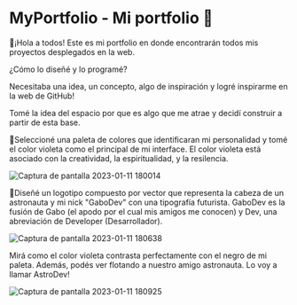 # MyPortfolio - Mi portfolio 💼

🚀¡Hola a todos! Este es mi portfolio en donde encontrarán todos mis proyectos desplegados en la web.

¿Cómo lo diseñé y lo programé?

Necesitaba una idea, un concepto, algo de inspiración y logré inspirarme en la web de GitHub!

Tomé la idea del espacio por que es algo que me atrae y decidí construir a partir de esta base.

📌Seleccioné una paleta de colores que identificaran mi personalidad y tomé el color violeta como el principal de mi interface.
El color violeta está asociado con la creatividad, la espiritualidad, y la resilencia.

![Captura de pantalla 2023-01-11 180014](https://user-images.githubusercontent.com/96387359/211916825-f666bf61-61d3-4b0d-b428-1d6e8aa4e7c3.png)

📌Diseñé un logotipo compuesto por vector que representa la cabeza de un astronauta y mi nick "GaboDev" con una tipografía futurista.
GaboDev es la fusión de Gabo (el apodo por el cual mis amigos me conocen) y Dev, una abreviación de Developer (Desarrollador).

![Captura de pantalla 2023-01-11 180638](https://user-images.githubusercontent.com/96387359/211917871-7f1ea461-4c2f-4b84-8414-6647236c4959.png)

Mirá como el color violeta contrasta perfectamente con el negro de mi paleta. Además, podés ver flotando a nuestro amigo astronauta. Lo voy a llamar AstroDev!

![Captura de pantalla 2023-01-11 180925](https://user-images.githubusercontent.com/96387359/211918342-1a255f95-7101-4561-ba36-00ae2bd3eba6.png)
